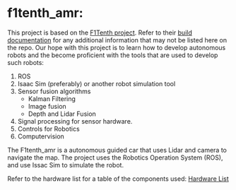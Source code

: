 # f1tenth_amr:
This project is based on the [F1Tenth project](https://f1tenth.org/). Refer to their [build documentation](https://f1tenth.org/build) for any additional information that may not be listed here on the repo. Our hope with this project is to learn how to develop autonomous robots and the become proficient with the tools that are used to develop such robots:
1. ROS
1. Isaac Sim (preferably) or another robot simulation tool
1. Sensor fusion algorithms
    - Kalman Filtering
    - Image fusion
    - Depth and Lidar Fusion
1. Signal processing for sensor hardware.
1. Controls for Robotics
1. Computervision


The F1tenth_amr is a autonomous guided car that uses Lidar and camera to navigate the map. The project uses the Robotics Operation System (ROS), and use Issac Sim to simulate the robot. 

Refer to the hardware list for a table of the components used: [Hardware List](./hardwareList.md)